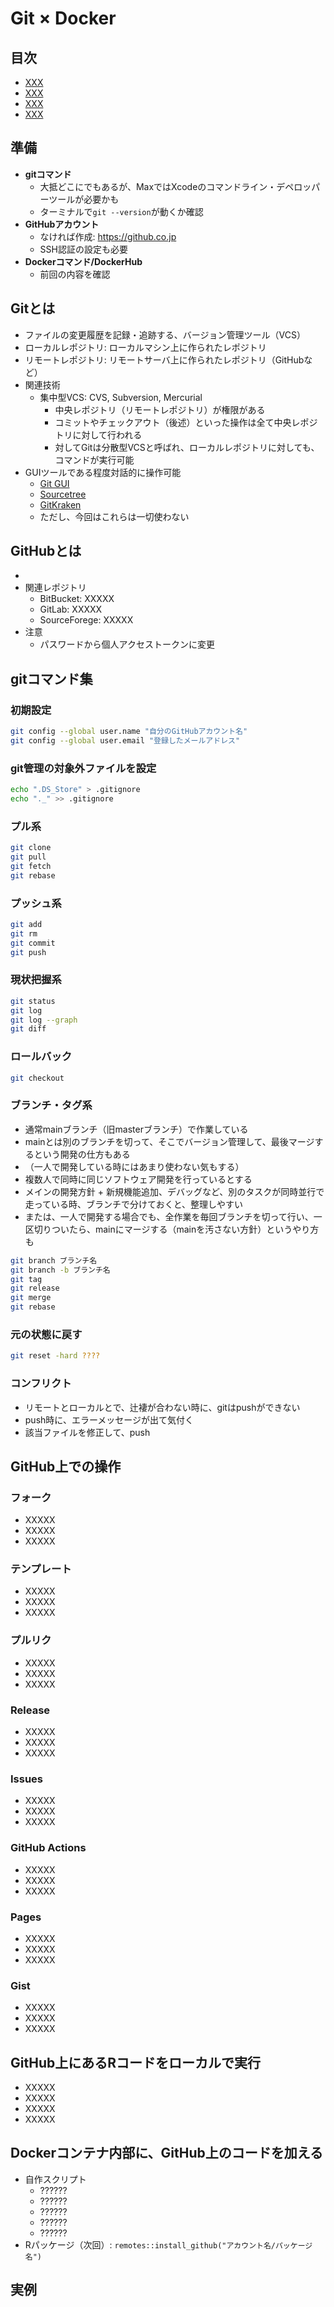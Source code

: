 # Git × Docker
## 目次
- [XXX](XXXXX)
- [XXX](XXXXX)
- [XXX](XXXXX)
- [XXX](XXXXX)

## 準備
- **gitコマンド**
	- 大抵どこにでもあるが、MaxではXcodeのコマンドライン・デペロッパーツールが必要かも
	- ターミナルで`git --version`が動くか確認
- **GitHubアカウント**
	- なければ作成: https://github.co.jp
	- SSH認証の設定も必要
- **Dockerコマンド/DockerHub**
	- 前回の内容を確認

## Gitとは
- ファイルの変更履歴を記録・追跡する、バージョン管理ツール（VCS）
- ローカルレポジトリ: ローカルマシン上に作られたレポジトリ
- リモートレポジトリ: リモートサーバ上に作られたレポジトリ（GitHubなど）
- 関連技術
    - 集中型VCS: CVS, Subversion, Mercurial
        - 中央レポジトリ（リモートレポジトリ）が権限がある
        - コミットやチェックアウト（後述）といった操作は全て中央レポジトリに対して行われる
        - 対してGitは分散型VCSと呼ばれ、ローカルレポジトリに対しても、コマンドが実行可能
- GUIツールである程度対話的に操作可能
    - [Git GUI](https://git-scm.com/downloads/guis)
    - [Sourcetree](https://www.atlassian.com/ja/software/sourcetree)
    - [GitKraken](https://www.gitkraken.com)
    - ただし、今回はこれらは一切使わない

## GitHubとは
-
- 関連レポジトリ
    - BitBucket: XXXXX
    - GitLab: XXXXX
    - SourceForege: XXXXX
- 注意
    - パスワードから個人アクセストークンに変更

## gitコマンド集
### 初期設定

```bash
git config --global user.name "自分のGitHubアカウント名"
git config --global user.email "登録したメールアドレス"
```

### git管理の対象外ファイルを設定

```bash
echo ".DS_Store" > .gitignore
echo "._" >> .gitignore
```

### プル系

```bash
git clone
git pull
git fetch
git rebase
```

### プッシュ系

```bash
git add
git rm
git commit
git push
```

### 現状把握系

```bash
git status
git log
git log --graph
git diff
```

### ロールバック

```bash
git checkout
```

### ブランチ・タグ系
- 通常mainブランチ（旧masterブランチ）で作業している
- mainとは別のブランチを切って、そこでバージョン管理して、最後マージするという開発の仕方もある
- （一人で開発している時にはあまり使わない気もする）
- 複数人で同時に同じソフトウェア開発を行っているとする
- メインの開発方針 + 新規機能追加、デバッグなど、別のタスクが同時並行で走っている時、ブランチで分けておくと、整理しやすい
- または、一人で開発する場合でも、全作業を毎回ブランチを切って行い、一区切りついたら、mainにマージする（mainを汚さない方針）というやり方も

```bash
git branch ブランチ名
git branch -b ブランチ名
git tag
git release
git merge
git rebase
```

### 元の状態に戻す

```bash
git reset -hard ????
```

### コンフリクト
- リモートとローカルとで、辻褄が合わない時に、gitはpushができない
- push時に、エラーメッセージが出て気付く
- 該当ファイルを修正して、push

## GitHub上での操作
### フォーク
- XXXXX
- XXXXX
- XXXXX

### テンプレート
- XXXXX
- XXXXX
- XXXXX

### プルリク
- XXXXX
- XXXXX
- XXXXX

### Release
- XXXXX
- XXXXX
- XXXXX

### Issues
- XXXXX
- XXXXX
- XXXXX

### GitHub Actions
- XXXXX
- XXXXX
- XXXXX

### Pages
- XXXXX
- XXXXX
- XXXXX

### Gist
- XXXXX
- XXXXX
- XXXXX

## GitHub上にあるRコードをローカルで実行
- XXXXX
- XXXXX
- XXXXX
- XXXXX

## Dockerコンテナ内部に、GitHub上のコードを加える
- 自作スクリプト
    - ??????
    - ??????
    - ??????
    - ??????
    - ??????
- Rパッケージ（次回）: `remotes::install_github("アカウント名/パッケージ名")`

## 実例


